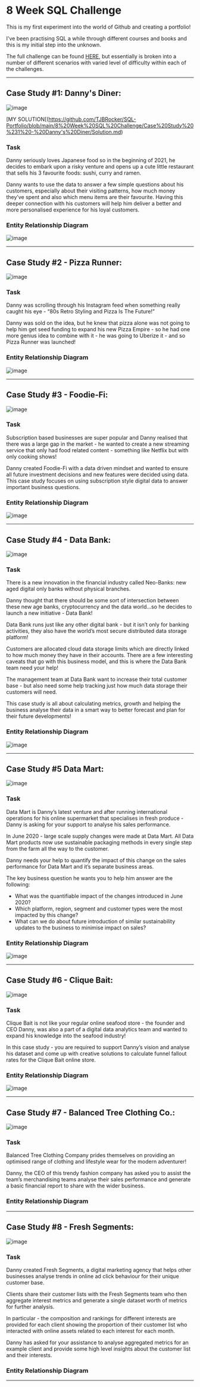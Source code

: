 # 8 Week SQL Challenge

This is my first experiment into the world of Github and creating a portfolio!

I've been practising SQL a while through different courses and books and this is my initial step into the unknown.

The full challenge can be found [HERE](https://8weeksqlchallenge.com/), but essentially is broken into a number of different scenarios with varied level of difficulty within each of the challenges.


---

## Case Study #1: Danny's Diner:

![image](https://user-images.githubusercontent.com/59825363/196279158-e8ad6ecc-f993-42a5-a6ca-840cf5d99c59.png)

[MY SOLUTION[(https://github.com/TJBRocker/SQL-Portfolio/blob/main/8%20Week%20SQL%20Challenge/Case%20Study%20%231%20-%20Danny's%20Diner/Solution.md)

### Task
Danny seriously loves Japanese food so in the beginning of 2021, he decides to embark upon a risky venture and opens up a cute little restaurant that sells his 3 favourite foods: sushi, curry and ramen.

Danny wants to use the data to answer a few simple questions about his customers, especially about their visiting patterns, how much money they’ve spent and also which menu items are their favourite. Having this deeper connection with his customers will help him deliver a better and more personalised experience for his loyal customers.

### Entity Relationship Diagram

![image](https://user-images.githubusercontent.com/59825363/196280890-d7d93bb3-e6fd-435d-ac73-e7b7feae5fe9.png)



---

## Case Study #2 - Pizza Runner:

![image](https://user-images.githubusercontent.com/59825363/196279299-8c5b00b1-80a3-4d30-b169-00835449c228.png)

### Task

Danny was scrolling through his Instagram feed when something really caught his eye - “80s Retro Styling and Pizza Is The Future!”

Danny was sold on the idea, but he knew that pizza alone was not going to help him get seed funding to expand his new Pizza Empire - so he had one more genius idea to combine with it - he was going to Uberize it - and so Pizza Runner was launched!


### Entity Relationship Diagram

![image](https://user-images.githubusercontent.com/59825363/196281592-98f040a4-511d-49e4-8225-1b50abd98296.png)

---

## Case Study #3 - Foodie-Fi:

![image](https://user-images.githubusercontent.com/59825363/196279368-adc19fa7-3464-49a5-86cc-cab984fa5045.png)

### Task
Subscription based businesses are super popular and Danny realised that there was a large gap in the market - he wanted to create a new streaming service that only had food related content - something like Netflix but with only cooking shows!

Danny created Foodie-Fi with a data driven mindset and wanted to ensure all future investment decisions and new features were decided using data. This case study focuses on using subscription style digital data to answer important business questions.

### Entity Relationship Diagram

![image](https://user-images.githubusercontent.com/59825363/196281717-b07e8778-e39c-47f3-a590-befe8be45cec.png)


---

## Case Study #4 - Data Bank:

![image](https://user-images.githubusercontent.com/59825363/196279439-1d26a9e7-959f-4c8f-972c-2f4bdf0b7f40.png)

### Task

There is a new innovation in the financial industry called Neo-Banks: new aged digital only banks without physical branches.

Danny thought that there should be some sort of intersection between these new age banks, cryptocurrency and the data world…so he decides to launch a new initiative - Data Bank!

Data Bank runs just like any other digital bank - but it isn’t only for banking activities, they also have the world’s most secure distributed data storage platform!

Customers are allocated cloud data storage limits which are directly linked to how much money they have in their accounts. There are a few interesting caveats that go with this business model, and this is where the Data Bank team need your help!

The management team at Data Bank want to increase their total customer base - but also need some help tracking just how much data storage their customers will need.

This case study is all about calculating metrics, growth and helping the business analyse their data in a smart way to better forecast and plan for their future developments!

### Entity Relationship Diagram

![image](https://user-images.githubusercontent.com/59825363/196281857-2138c17e-2f46-414c-84f1-28bd7a46b8e7.png)


---

## Case Study #5 Data Mart:

![image](https://user-images.githubusercontent.com/59825363/196279535-0af81f3b-e8fc-45ac-a67b-f4380bd4fa17.png)

### Task

Data Mart is Danny’s latest venture and after running international operations for his online supermarket that specialises in fresh produce - Danny is asking for your support to analyse his sales performance.

In June 2020 - large scale supply changes were made at Data Mart. All Data Mart products now use sustainable packaging methods in every single step from the farm all the way to the customer.

Danny needs your help to quantify the impact of this change on the sales performance for Data Mart and it’s separate business areas.

The key business question he wants you to help him answer are the following:

- What was the quantifiable impact of the changes introduced in June 2020?
- Which platform, region, segment and customer types were the most impacted by this change?
- What can we do about future introduction of similar sustainability updates to the business to minimise impact on sales?


### Entity Relationship Diagram

![image](https://user-images.githubusercontent.com/59825363/196281958-c4fe3c35-e2bf-4306-a3be-7ce27a031a38.png)

---

## Case Study #6 - Clique Bait:

![image](https://user-images.githubusercontent.com/59825363/196279617-ae5e107b-6854-40e7-a7a5-fe9d5aca92ba.png)

### Task

Clique Bait is not like your regular online seafood store - the founder and CEO Danny, was also a part of a digital data analytics team and wanted to expand his knowledge into the seafood industry!

In this case study - you are required to support Danny’s vision and analyse his dataset and come up with creative solutions to calculate funnel fallout rates for the Clique Bait online store.

### Entity Relationship Diagram

![image](https://user-images.githubusercontent.com/59825363/196282142-7410ddb9-0f11-4da7-8dfe-b9528e0f68b6.png)


---

## Case Study #7 - Balanced Tree Clothing Co.:

![image](https://user-images.githubusercontent.com/59825363/196279707-16808857-f6e5-4931-a7f8-891424d80ccc.png)

### Task

Balanced Tree Clothing Company prides themselves on providing an optimised range of clothing and lifestyle wear for the modern adventurer!

Danny, the CEO of this trendy fashion company has asked you to assist the team’s merchandising teams analyse their sales performance and generate a basic financial report to share with the wider business.

### Entity Relationship Diagram


---

## Case Study #8 - Fresh Segments:

![image](https://user-images.githubusercontent.com/59825363/196279798-367b1cb0-bea6-4b8a-8ae1-910bb8248eab.png)

### Task

Danny created Fresh Segments, a digital marketing agency that helps other businesses analyse trends in online ad click behaviour for their unique customer base.

Clients share their customer lists with the Fresh Segments team who then aggregate interest metrics and generate a single dataset worth of metrics for further analysis.

In particular - the composition and rankings for different interests are provided for each client showing the proportion of their customer list who interacted with online assets related to each interest for each month.

Danny has asked for your assistance to analyse aggregated metrics for an example client and provide some high level insights about the customer list and their interests.

### Entity Relationship Diagram


---




